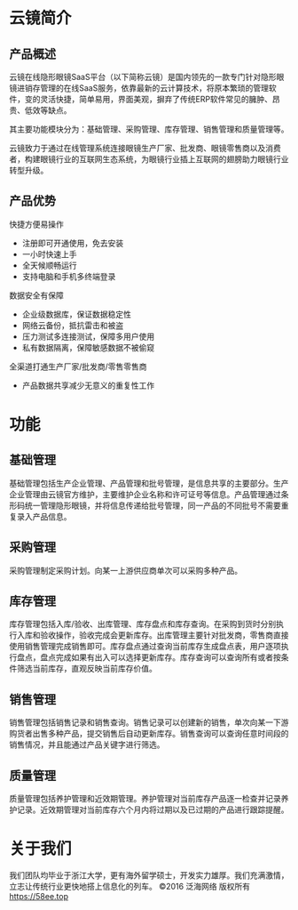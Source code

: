 # 云镜简介

## 产品概述

云镜在线隐形眼镜SaaS平台（以下简称云镜）是国内领先的一款专门针对隐形眼镜进销存管理的在线SaaS服务，依靠最新的云计算技术，将原本繁琐的管理软件，变的灵活快捷，简单易用，界面美观，摒弃了传统ERP软件常见的臃肿、昂贵、低效等缺点。

其主要功能模块分为：基础管理、采购管理、库存管理、销售管理和质量管理等。

云镜致力于通过在线管理系统连接眼镜生产厂家、批发商、眼镜零售商以及消费者，构建眼镜行业的互联网生态系统，为眼镜行业插上互联网的翅膀助力眼镜行业转型升级。

## 产品优势
快捷方便易操作
- 注册即可开通使用，免去安装
- 一小时快速上手
- 全天候顺畅运行
- 支持电脑和手机多终端登录

数据安全有保障
- 企业级数据库，保证数据稳定性
- 网络云备份，抵抗雷击和被盗
- 压力测试多连接测试，保障多用户使用
- 私有数据隔离，保障敏感数据不被偷窥

全渠道打通生产厂家/批发商/零售零售商
- 产品数据共享减少无意义的重复性工作

# 功能
## 基础管理
基础管理包括生产企业管理、产品管理和批号管理，是信息共享的主要部分。生产企业管理由云镜官方维护，主要维护企业名称和许可证号等信息。产品管理通过条形码统一管理隐形眼镜，并将信息传递给批号管理，同一产品的不同批号不需要重复录入产品信息。

## 采购管理
采购管理制定采购计划。向某一上游供应商单次可以采购多种产品。

## 库存管理
库存管理包括入库/验收、出库管理、库存盘点和库存查询。在采购到货时分别执行入库和验收操作，验收完成会更新库存。出库管理主要针对批发商，零售商直接使用销售管理完成销售即可。库存盘点通过查询当前库存生成盘点表，用户逐项执行盘点，盘点完成如果有出入可以选择更新库存。库存查询可以查询所有或者按条件筛选当前库存，直观反映当前库存价值。

## 销售管理
销售管理包括销售记录和销售查询。销售记录可以创建新的销售，单次向某一下游购货者出售多种产品，提交销售后自动更新库存。销售查询可以查询任意时间段的销售情况，并且能通过产品关键字进行筛选。

## 质量管理
质量管理包括养护管理和近效期管理。养护管理对当前库存产品逐一检查并记录养护记录。近效期管理对当前库存六个月内将过期以及已过期的产品进行跟踪提醒。

# 关于我们
我们团队均毕业于浙江大学，更有海外留学硕士，开发实力雄厚。我们充满激情，立志让传统行业更快地搭上信息化的列车。
©2016 泛海网络 版权所有 https://58ee.top
